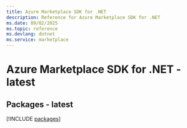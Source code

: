 ```yaml
---
title: Azure Marketplace SDK for .NET
description: Reference for Azure Marketplace SDK for .NET
ms.date: 09/02/2025
ms.topic: reference
ms.devlang: dotnet
ms.service: marketplace
---
```

# Azure Marketplace SDK for .NET - latest
## Packages - latest
[!INCLUDE [packages](marketplace-index.md)]